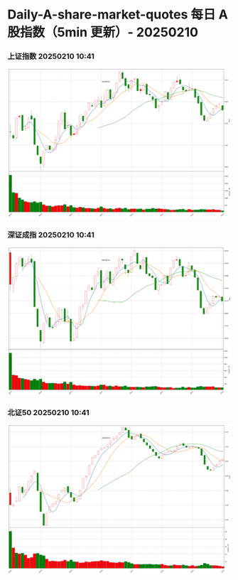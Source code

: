 
# Daily-A-share-market-quotes 每日 A 股指数（5min 更新）- 20250210

### 上证指数 20250210 10:41
![](./fig/2025/2/20250210-sh000001.png)

### 深证成指 20250210 10:41
![](./fig/2025/2/20250210-sz399001.png)

### 北证50 20250210 10:41
![](./fig/2025/2/20250210-bj899050.png)
